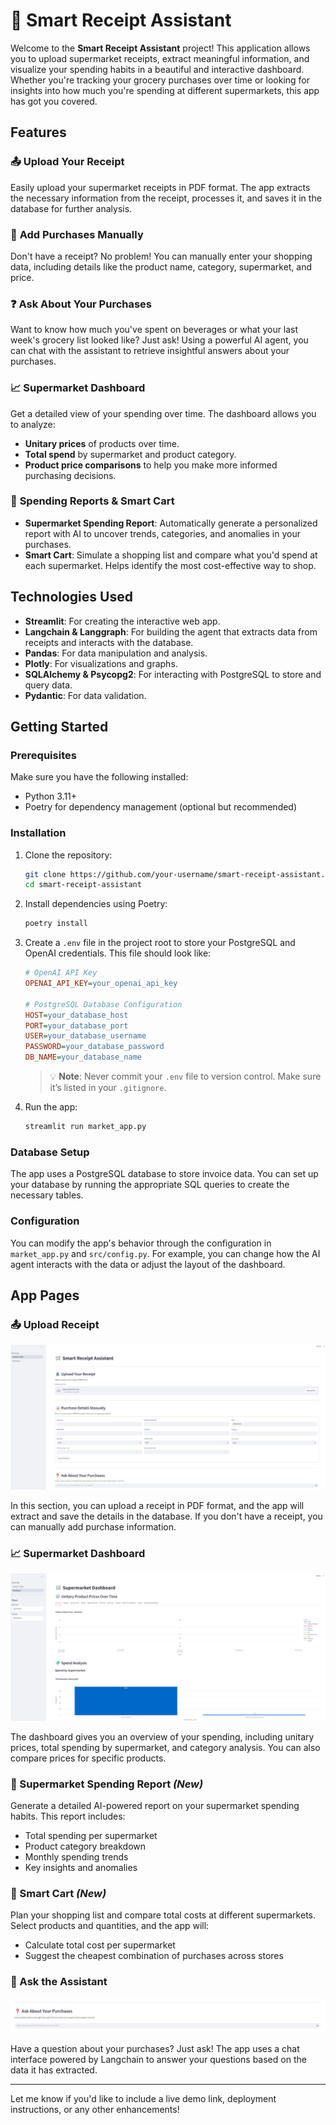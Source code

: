 # 🛒 Smart Receipt Assistant

Welcome to the **Smart Receipt Assistant** project! This application allows you to upload supermarket receipts, extract meaningful information, and visualize your spending habits in a beautiful and interactive dashboard. Whether you're tracking your grocery purchases over time or looking for insights into how much you're spending at different supermarkets, this app has got you covered.

## Features

### 📤 **Upload Your Receipt**
Easily upload your supermarket receipts in PDF format. The app extracts the necessary information from the receipt, processes it, and saves it in the database for further analysis.

### 📝 **Add Purchases Manually**
Don't have a receipt? No problem! You can manually enter your shopping data, including details like the product name, category, supermarket, and price.

### ❓ **Ask About Your Purchases**
Want to know how much you've spent on beverages or what your last week's grocery list looked like? Just ask! Using a powerful AI agent, you can chat with the assistant to retrieve insightful answers about your purchases.

### 📈 **Supermarket Dashboard**
Get a detailed view of your spending over time. The dashboard allows you to analyze:
- **Unitary prices** of products over time.
- **Total spend** by supermarket and product category.
- **Product price comparisons** to help you make more informed purchasing decisions.

### 🧾 **Spending Reports & Smart Cart**
- **Supermarket Spending Report**: Automatically generate a personalized report with AI to uncover trends, categories, and anomalies in your purchases.
- **Smart Cart**: Simulate a shopping list and compare what you'd spend at each supermarket. Helps identify the most cost-effective way to shop.

## Technologies Used
- **Streamlit**: For creating the interactive web app.
- **Langchain & Langgraph**: For building the agent that extracts data from receipts and interacts with the database.
- **Pandas**: For data manipulation and analysis.
- **Plotly**: For visualizations and graphs.
- **SQLAlchemy & Psycopg2**: For interacting with PostgreSQL to store and query data.
- **Pydantic**: For data validation.

## Getting Started

### Prerequisites
Make sure you have the following installed:
- Python 3.11+
- Poetry for dependency management (optional but recommended)

### Installation

1. Clone the repository:
    ```bash
    git clone https://github.com/your-username/smart-receipt-assistant.git
    cd smart-receipt-assistant
    ```

2. Install dependencies using Poetry:
    ```bash
    poetry install
    ```

3. Create a `.env` file in the project root to store your PostgreSQL and OpenAI credentials. This file should look like:
    ```ini
    # OpenAI API Key
    OPENAI_API_KEY=your_openai_api_key

    # PostgreSQL Database Configuration
    HOST=your_database_host
    PORT=your_database_port
    USER=your_database_username
    PASSWORD=your_database_password
    DB_NAME=your_database_name
    ```

    > 💡 **Note**: Never commit your `.env` file to version control. Make sure it’s listed in your `.gitignore`.

4. Run the app:
    ```bash
    streamlit run market_app.py
    ```

### Database Setup
The app uses a PostgreSQL database to store invoice data. You can set up your database by running the appropriate SQL queries to create the necessary tables.

### Configuration
You can modify the app's behavior through the configuration in `market_app.py` and `src/config.py`. For example, you can change how the AI agent interacts with the data or adjust the layout of the dashboard.

## App Pages

### 📤 Upload Receipt

![Upload Receipt Screenshot](images/upload_receipt.png)

In this section, you can upload a receipt in PDF format, and the app will extract and save the details in the database. If you don't have a receipt, you can manually add purchase information.

### 📈 Supermarket Dashboard

![Dashboard Screenshot](images/supermarket_dashboard.png)

The dashboard gives you an overview of your spending, including unitary prices, total spending by supermarket, and category analysis. You can also compare prices for specific products.

### 🧾 Supermarket Spending Report *(New)*

Generate a detailed AI-powered report on your supermarket spending habits. This report includes:
- Total spending per supermarket
- Product category breakdown
- Monthly spending trends
- Key insights and anomalies

### 🛒 Smart Cart *(New)*

Plan your shopping list and compare total costs at different supermarkets. Select products and quantities, and the app will:
- Calculate total cost per supermarket
- Suggest the cheapest combination of purchases across stores

### 💬 Ask the Assistant

![Ask the Assistant Screenshot](images/chat.png)

Have a question about your purchases? Just ask! The app uses a chat interface powered by Langchain to answer your questions based on the data it has extracted.

---

Let me know if you'd like to include a live demo link, deployment instructions, or any other enhancements!
